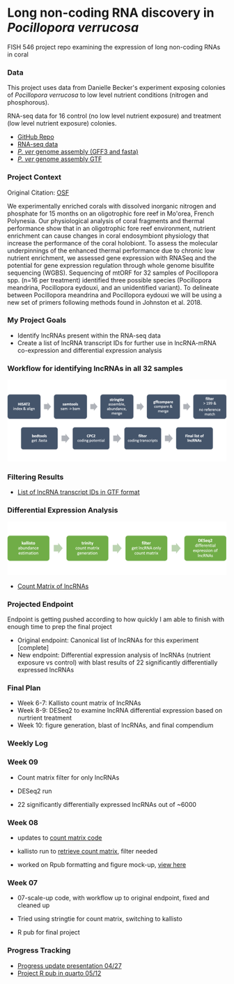 # Long non-coding RNA discovery in *Pocillopora verrucosa*

FISH 546 project repo examining the expression of long non-coding RNAs in coral

### Data

This project uses data from Danielle Becker's experiment exposing colonies of *Pocillopora verrucosa* to low level nutrient conditions (nitrogen and phosphorous).

RNA-seq data for 16 control (no low level nutrient exposure) and treatment (low level nutrient exposure) colonies.

-   [GitHub Repo](https://github.com/hputnam/Becker_E5)
-   [RNA-seq data](https://gannet.fish.washington.edu/Atumefaciens/hputnam-Becker_E5/Becker_RNASeq/data/trimmed/)
-   [*P. ver* genome assembly (GFF3 and fasta)](http://pver.reefgenomics.org/download/)
-   [*P. ver* genome assembly GTF](https://gannet.fish.washington.edu/Atumefaciens/20230127-pver-gff_to_gtf/)

### Project Context

Original Citation: [OSF](https://osf.io/uayvk/)

We experimentally enriched corals with dissolved inorganic nitrogen and phosphate for 15 months on an oligotrophic fore reef in Mo'orea, French Polynesia. Our physiological analysis of coral fragments and thermal performance show that in an oligotrophic fore reef environment, nutrient enrichment can cause changes in coral endosymbiont physiology that increase the performance of the coral holobiont. To assess the molecular underpinnings of the enhanced thermal performance due to chronic low nutrient enrichment, we assessed gene expression with RNASeq and the potential for gene expression regulation through whole genome bisulfite sequencing (WGBS). Sequencing of mtORF for 32 samples of Pocillopora spp. (n=16 per treatment) identified three possible species (Pocillopora meandrina, Pocillopora eydouxi, and an unidentified variant). To delineate between Pocillopora meandrina and Pocillopora eydouxi we will be using a new set of primers following methods found in Johnston et al. 2018.

### My Project Goals

-   Identify lncRNAs present within the RNA-seq data
-   Create a list of lncRNA transcript IDs for further use in lncRNA-mRNA co-expression and differential expression analysis

### Workflow for identifying lncRNAs in all 32 samples

![image](https://github.com/zbengt/zbengt.github.io/blob/master/assets/img/lncRNA-disc.png?raw=true)

### Filtering Results

- [List of lncRNA transcript IDs in GTF format](https://github.com/course-fish546-2023/zach-lncRNA/blob/main/output/merged_final_lncRNAs.gtf)

### Differential Expression Analysis 

![image](https://github.com/course-fish546-2023/zach-lncRNA/blob/main/data/DGE-workflow.png?raw=true)

- [Count Matrix of lncRNAs](https://github.com/course-fish546-2023/zach-lncRNA/blob/main/output/filtered_count_matrix.tsv)

### Projected Endpoint

Endpoint is getting pushed according to how quickly I am able to finish with enough time to prep the final project

-   Original endpoint: Canonical list of lncRNAs for this experiment [complete]
-   New endpoint: Differential expression analysis of lncRNAs (nutrient exposure vs control) with blast results of 22 significantly differentially expressed lncRNAs

### Final Plan

-   Week 6-7: Kallisto count matrix of lncRNAs
-   Week 8-9: DESeq2 to examine lncRNA differential expression based on nurtrient treatment
-   Week 10: figure generation, blast of lncRNAs, and final compendium

### Weekly Log

### Week 09

-   Count matrix filter for only lncRNAs

-   DESeq2 run

-   22 significantly differentially expressed lncRNAs out of \~6000

### Week 08

-   updates to [count matrix code](https://github.com/course-fish546-2023/zach-lncRNA/blob/main/code/09-count-matrix.Rmd)

-   kallisto run to [retrieve count matrix](https://github.com/course-fish546-2023/zach-lncRNA/blob/main/output/count_matrix.isoform.counts.matrix), filter needed

-   worked on Rpub formatting and figure mock-up, [view here](https://rpubs.com/zbengt/1040642)

### Week 07

-   07-scale-up code, with workflow up to original endpoint, fixed and cleaned up

-   Tried using stringtie for count matrix, switching to kallisto

-   R pub for final project

### Progress Tracking

-   [Progress update presentation 04/27](https://rpubs.com/zbengt/1034660)
-   [Project R pub in quarto 05/12](https://rpubs.com/zbengt/1040642)

### 
